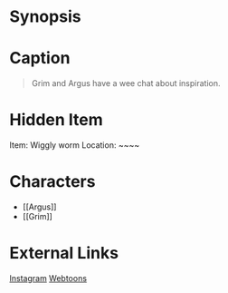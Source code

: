 # Synopsis


# Caption
> Grim and Argus have a wee chat about inspiration.

# Hidden Item
Item: Wiggly worm
Location: ~~~~

# Characters
* [[Argus]]
* [[Grim]]

# External Links
[Instagram](https://www.instagram.com/p/CE5OKXKD_w7/)
[Webtoons](https://www.webtoons.com/en/challenge/twistwood-tales/53-where-do-you-get-ideas/viewer?title_no=344740&episode_no=58)